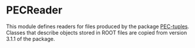 # PECReader

This module defines readers for files produced by the package [PEC-tuples](https://github.com/andrey-popov/PEC-tuples).
Classes that describe objects stored in ROOT files are copied from version 3.1.1 of the package.
